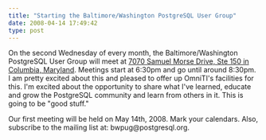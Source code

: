 ```yaml
---
title: "Starting the Baltimore/Washington PostgreSQL User Group"
date: 2008-04-14 17:49:42
type: post
---
```


<p>On the second Wednesday of every month, the Baltimore/Washington PostgreSQL User Group will meet at <a href="http://maps.google.com/maps?f=q&hl=en&geocode=&q=7070+Samuel+Morse+Dr,+Columbia,+MD+21046&jsv=107&sll=37.0625,-95.677068&sspn=42.03917,64.335938&ie=UTF8&ll=39.17033,-76.807995&spn=0.040325,0.062828&t=h&z=14&iwloc=addr">7070 Samuel Morse Drive, Ste 150 in Columbia, Maryland</a>.  Meetings start at 6:30pm and go until around 8:30pm.  I am pretty excited about this and pleased to offer up OmniTI's facilities for this.  I'm excited about the opportunity to share what I've learned, educate and grow the PostgreSQL community and learn from others in it.  This is going to be "good stuff."</p>  <p>Our first meeting will be held on May 14th, 2008.  Mark your calendars.  Also, subscribe to the mailing list at: bwpug@postgresql.org.</p>
